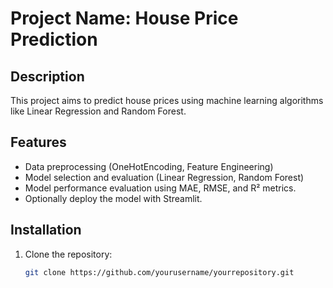 # Project Name: House Price Prediction

## Description
This project aims to predict house prices using machine learning algorithms like Linear Regression and Random Forest.

## Features
- Data preprocessing (OneHotEncoding, Feature Engineering)
- Model selection and evaluation (Linear Regression, Random Forest)
- Model performance evaluation using MAE, RMSE, and R² metrics.
- Optionally deploy the model with Streamlit.

## Installation
1. Clone the repository:
   ```bash
   git clone https://github.com/yourusername/yourrepository.git
